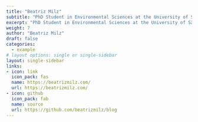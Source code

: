 ```yaml
---
title: "Beatriz Milz"
subtitle: "PhD Student in Environmental Sciences at the University of São Paulo - Brazil"
excerpt: "PhD Student in Environmental Sciences at the University of São Paulo - Brazil"
weight: 7
author: "Beatriz Milz"
draft: false
categories:
  - example
# layout options: single or single-sidebar
layout: single-sidebar
links:
- icon: link
  icon_pack: fas
  name: https://beatrizmilz.com/
  url: https://beatrizmilz.com/
- icon: github
  icon_pack: fab
  name: source
  url: https://github.com/beatrizmilz/blog
---
```


